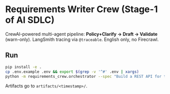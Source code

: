 # Requirements Writer Crew (Stage-1 of AI SDLC)

CrewAI-powered multi-agent pipeline: **Policy+Clarify → Draft → Validate** (warn-only).
LangSmith tracing via `@traceable`. English only, no Firecrawl.

## Run
```bash
pip install -e .
cp .env.example .env && export $(grep -v '^#' .env | xargs)
python -m requirements_crew.orchestrator --spec "Build a REST API for todos with CRUD and JWT"
```
Artifacts go to `artifacts/<timestamp>/`.
